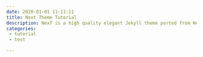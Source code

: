 ```yaml
---
date: 2020-01-01 11:11:11
title: Next Theme Tutorial
description: NexT is a high quality elegant Jekyll theme ported from Hexo Next. It is crafted from scratch, with love.
categories:
 - tutorial
 - test

---
```

